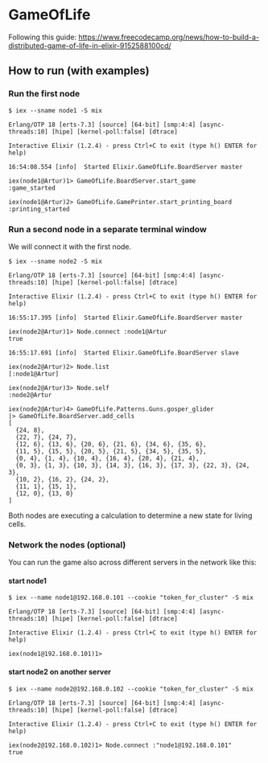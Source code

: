 # GameOfLife

Following this guide:
https://www.freecodecamp.org/news/how-to-build-a-distributed-game-of-life-in-elixir-9152588100cd/

## How to run (with examples)

### Run the first node
```
$ iex --sname node1 -S mix

Erlang/OTP 18 [erts-7.3] [source] [64-bit] [smp:4:4] [async-threads:10] [hipe] [kernel-poll:false] [dtrace]

Interactive Elixir (1.2.4) - press Ctrl+C to exit (type h() ENTER for help)

16:54:08.554 [info]  Started Elixir.GameOfLife.BoardServer master

iex(node1@Artur)1> GameOfLife.BoardServer.start_game
:game_started

iex(node1@Artur)2> GameOfLife.GamePrinter.start_printing_board
:printing_started
```

### Run a second node in a separate terminal window
We will connect it with the first node.

```
$ iex --sname node2 -S mix

Erlang/OTP 18 [erts-7.3] [source] [64-bit] [smp:4:4] [async-threads:10] [hipe] [kernel-poll:false] [dtrace]

Interactive Elixir (1.2.4) - press Ctrl+C to exit (type h() ENTER for help)

16:55:17.395 [info]  Started Elixir.GameOfLife.BoardServer master

iex(node2@Artur)1> Node.connect :node1@Artur
true

16:55:17.691 [info]  Started Elixir.GameOfLife.BoardServer slave

iex(node2@Artur)2> Node.list
[:node1@Artur]

iex(node2@Artur)3> Node.self
:node2@Artur

iex(node2@Artur)4> GameOfLife.Patterns.Guns.gosper_glider
|> GameOfLife.BoardServer.add_cells
[
  {24, 8},
  {22, 7}, {24, 7},
  {12, 6}, {13, 6}, {20, 6}, {21, 6}, {34, 6}, {35, 6},
  {11, 5}, {15, 5}, {20, 5}, {21, 5}, {34, 5}, {35, 5},
  {0, 4}, {1, 4}, {10, 4}, {16, 4}, {20, 4}, {21, 4},
  {0, 3}, {1, 3}, {10, 3}, {14, 3}, {16, 3}, {17, 3}, {22, 3}, {24, 3},
  {10, 2}, {16, 2}, {24, 2},
  {11, 1}, {15, 1},
  {12, 0}, {13, 0}
]
```

Both nodes are executing a calculation to determine a new state for living cells.

### Network the nodes (optional)
You can run the game also across different servers in the network like this:

#### start node1
```
$ iex --name node1@192.168.0.101 --cookie "token_for_cluster" -S mix

Erlang/OTP 18 [erts-7.3] [source] [64-bit] [smp:4:4] [async-threads:10] [hipe] [kernel-poll:false] [dtrace]

Interactive Elixir (1.2.4) - press Ctrl+C to exit (type h() ENTER for help)

iex(node1@192.168.0.101)1>
```

#### start node2 on another server
```
$ iex --name node2@192.168.0.102 --cookie "token_for_cluster" -S mix

Erlang/OTP 18 [erts-7.3] [source] [64-bit] [smp:4:4] [async-threads:10] [hipe] [kernel-poll:false] [dtrace]

Interactive Elixir (1.2.4) - press Ctrl+C to exit (type h() ENTER for help)

iex(node2@192.168.0.102)1> Node.connect :"node1@192.168.0.101"
true
```